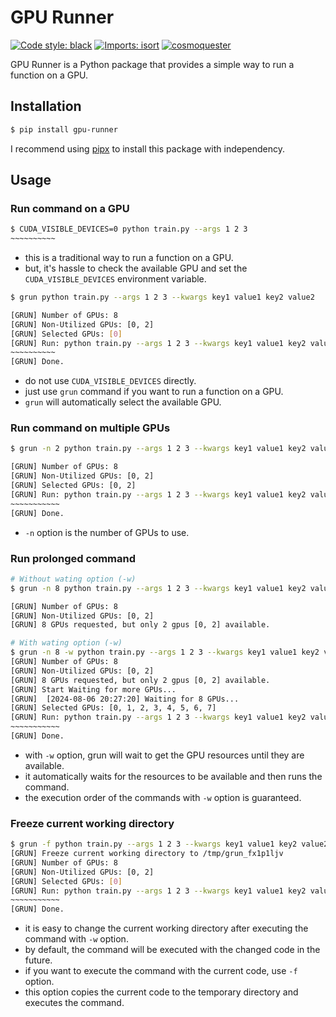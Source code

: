# GPU Runner

[![Code style: black](https://img.shields.io/badge/code%20style-black-000000.svg)](https://github.com/psf/black)
[![Imports: isort](https://img.shields.io/badge/%20imports-isort-%231674b1?style=flat&labelColor=ef8336)](https://pycqa.github.io/isort/)
[![cosmoquester](https://circleci.com/gh/cosmoquester/python3-template.svg?style=svg)](https://app.circleci.com/pipelines/github/cosmoquester/python3-template)

GPU Runner is a Python package that provides a simple way to run a function on a GPU.

## Installation

```bash
$ pip install gpu-runner
```

I recommend using [pipx](https://pipx.pypa.io/stable/installation/) to install this package with independency.

## Usage

### Run command on a GPU

```bash
$ CUDA_VISIBLE_DEVICES=0 python train.py --args 1 2 3
~~~~~~~~~~
```
- this is a traditional way to run a function on a GPU.
- but, it's hassle to check the available GPU and set the `CUDA_VISIBLE_DEVICES` environment variable.

```bash
$ grun python train.py --args 1 2 3 --kwargs key1 value1 key2 value2

[GRUN] Number of GPUs: 8
[GRUN] Non-Utilized GPUs: [0, 2]
[GRUN] Selected GPUs: [0]
[GRUN] Run: python train.py --args 1 2 3 --kwargs key1 value1 key2 value2
~~~~~~~~~~
[GRUN] Done.
```
- do not use `CUDA_VISIBLE_DEVICES` directly.
- just use `grun` command if you want to run a function on a GPU.
- `grun` will automatically select the available GPU.

### Run command on multiple GPUs

```bash
$ grun -n 2 python train.py --args 1 2 3 --kwargs key1 value1 key2 value2 --device 0

[GRUN] Number of GPUs: 8
[GRUN] Non-Utilized GPUs: [0, 2]
[GRUN] Selected GPUs: [0, 2]
[GRUN] Run: python train.py --args 1 2 3 --kwargs key1 value1 key2 value2 --device 0
~~~~~~~~~~~
[GRUN] Done.
```
- `-n` option is the number of GPUs to use.

### Run prolonged command

```bash
# Without wating option (-w)
$ grun -n 8 python train.py --args 1 2 3 --kwargs key1 value1 key2 value2 --device 0 1

[GRUN] Number of GPUs: 8
[GRUN] Non-Utilized GPUs: [0, 2]
[GRUN] 8 GPUs requested, but only 2 gpus [0, 2] available.

# With wating option (-w)
$ grun -n 8 -w python train.py --args 1 2 3 --kwargs key1 value1 key2 value2 --device 0 1
[GRUN] Number of GPUs: 8
[GRUN] Non-Utilized GPUs: [0, 2]
[GRUN] 8 GPUs requested, but only 2 gpus [0, 2] available.
[GRUN] Start Waiting for more GPUs...
[GRUN]  [2024-08-06 20:27:20] Waiting for 8 GPUs...
[GRUN] Selected GPUs: [0, 1, 2, 3, 4, 5, 6, 7]
[GRUN] Run: python train.py --args 1 2 3 --kwargs key1 value1 key2 value2 --device 0 1
~~~~~~~~~~~
[GRUN] Done.
```
- with `-w` option, grun will wait to get the GPU resources until they are available.
- it automatically waits for the resources to be available and then runs the command.
- the execution order of the commands with `-w` option is guaranteed.

### Freeze current working directory

```bash
$ grun -f python train.py --args 1 2 3 --kwargs key1 value1 key2 value2 --device 0
[GRUN] Freeze current working directory to /tmp/grun_fx1p1ljv
[GRUN] Number of GPUs: 8
[GRUN] Non-Utilized GPUs: [0, 2]
[GRUN] Selected GPUs: [0]
[GRUN] Run: python train.py --args 1 2 3 --kwargs key1 value1 key2 value2 --device 0
~~~~~~~~~~~
[GRUN] Done.
```
- it is easy to change the current working directory after executing the command with `-w` option.
- by default, the command will be executed with the changed code in the future.
- if you want to execute the command with the current code, use `-f` option.
- this option copies the current code to the temporary directory and executes the command.
